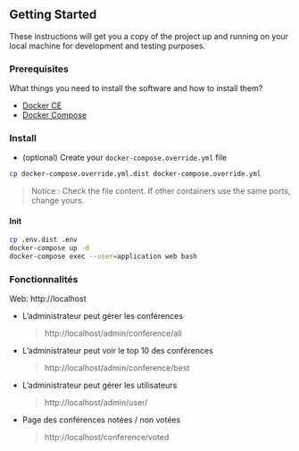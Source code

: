## Getting Started

These instructions will get you a copy of the project up and running on your local machine for development and testing purposes.

### Prerequisites

What things you need to install the software and how to install them?

- [Docker CE](https://www.docker.com/community-edition)
- [Docker Compose](https://docs.docker.com/compose/install)

### Install

- (optional) Create your `docker-compose.override.yml` file

```bash
cp docker-compose.override.yml.dist docker-compose.override.yml
```
> Notice : Check the file content. If other containers use the same ports, change yours.

#### Init

```bash
cp .env.dist .env
docker-compose up -d
docker-compose exec --user=application web bash
```
### Fonctionnalités

Web: http://localhost

- L’administrateur peut gérer les conférences
    > http://localhost/admin/conference/all
  
- L’administrateur peut voir le top 10 des conférences
    > http://localhost/admin/conference/best
  
- L’administrateur peut gérer les utilisateurs
    > http://localhost/admin/user/
  
- Page des conférences notées / non votées
    > http://localhost/conference/voted
  
  
